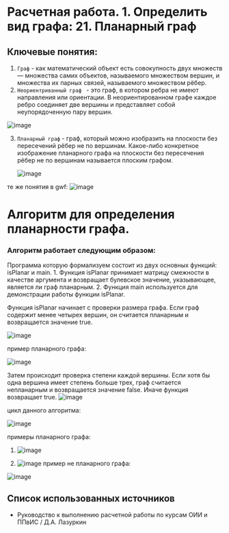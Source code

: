 # Расчетная работа. 1. Определить вид графа: 21. Планарный граф
## Ключевые понятия:
1. `Граф` - как математический объект есть совокупность двух множеств — множества самих объектов, называемого множеством вершин, и множества их парных связей, называемого множеством рёбер.
2. `Неориентриванный граф ` - это граф, в котором ребра не имеют направления или ориентации. В неориентированном графе каждое ребро соединяет две вершины и представляет собой неупорядоченную пару вершин.

![image](https://github.com/iis-32170x/RPIIS/assets/149104399/49bce88c-e643-4226-b628-e8e1eb1d9d0c)

   
3. `Планарный граф` - граф, который можно изобразить на плоскости без пересечений рёбер не по вершинам. Какое-либо конкретное изображение планарного графа на плоскости без пересечения рёбер не по вершинам называется плоским графом.


   ![image](https://github.com/iis-32170x/RPIIS/assets/149104399/5da7e56d-544a-48d6-849f-802212098f6c)

те же понятия в gwf:
  ![image](https://github.com/iis-32170x/RPIIS/assets/149104399/4318f903-b41d-4757-a712-1134d7ccce42)



  





# Aлгоритм для определения планарности графа.

### Алгоритм работает следующим образом:
   Программа которую формализуем состоит из двух основных функций: isPlanar и main. 
      1. Функция isPlanar принимает матрицу смежности в качестве аргумента и возвращает булевское значение, указывающее, является ли граф планарным. 
      2. Функция main используется для демонстрации работы функции isPlanar.

   Функция isPlanar начинает с проверки размера графа. Если граф содержит менее четырех вершин, он считается планарным и возвращается значение true. 

![image](https://github.com/iis-32170x/RPIIS/assets/149104399/dff129d4-738f-4ef9-9ef7-f4859c4e7099)

пример планарного графа:

![image](https://github.com/iis-32170x/RPIIS/assets/149104399/235b8423-f440-404b-b045-a273f179b79f)



Затем происходит проверка степени каждой вершины. Если хотя бы одна вершина имеет степень больше трех, граф считается непланарным и возвращается значение false. Иначе функция возвращает true.
![image](https://github.com/iis-32170x/RPIIS/assets/149104399/ba352e8e-5b22-4ebe-9037-ea6782e7c245)





 цикл данного алгоритма:

 ![image](https://github.com/iis-32170x/RPIIS/assets/149104399/fe90fa32-96a5-4647-861e-3809db94df87)


примеры планарного графа:
1. ![image](https://github.com/iis-32170x/RPIIS/assets/149104399/234e52a7-119e-4c6c-995c-b3eaaca505dc)



 2. ![image](https://github.com/iis-32170x/RPIIS/assets/149104399/510a0a94-794d-4277-b838-79d603582e25)
пример не планарного графа:

 ![image](https://github.com/iis-32170x/RPIIS/assets/149104399/a5f21abe-d710-4ea8-91a9-d12169f72279)


   
## Список использованных источников

- Руководство к выполнению расчетной работы по курсам ОИИ и ППвИС / Д.А. Лазуркин
